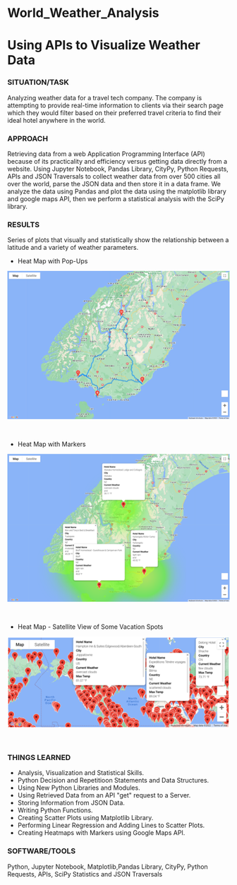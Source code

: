 # World_Weather_Analysis

# Using APIs to Visualize Weather Data

### SITUATION/TASK  
Analyzing weather data for a travel tech company. The company is attempting to provide real-time information to clients via their search page which they would filter based on their preferred travel criteria to find their ideal hotel anywhere in the world. 

### APPROACH
Retrieving data from a web Application Programming Interface (API) because of its practicality and efficiency versus getting data directly from a website. Using Jupyter Notebook, Pandas Library, CityPy, Python Requests, APIs and JSON Traversals to collect weather data from over 500 cities all over the world, parse the JSON data and then store it in a data frame. We analyze the data using Pandas and plot the data using the matplotlib library and google maps API, then we perform a statistical analysis with the SciPy library. 

### RESULTS
Series of plots that visually and statistically show the relationship between a latitude and a variety of weather parameters.


* Heat Map with Pop-Ups

<img align="center" width="650" src="/Vacation_Itinerary/WeatherPy_travel_map.png"><br/><br/><br/>



* Heat Map with Markers

<img align="center" width="650" src="/Vacation_Itinerary/WeatherPy_travel_map_markers.png"><br/><br/><br/>

* Heat Map - Satellite View of Some Vacation Spots

<img align="center" width="650" src="/Vacation_Search/WeatherPy_Vacation_map.png"><br/><br/><br/>


### THINGS LEARNED
* Analysis, Visualization and Statistical Skills.
* Python Decision and Repetitioon Statements and Data Structures.
* Using New Python Libraries and Modules.
* Using Retrieved Data from an API "get" request to a Server.
* Storing Information from JSON Data.
* Writing Python Functions.
* Creating Scatter Plots using Matplotlib Library.
* Performing Linear Regression and Adding Lines to Scatter Plots.
* Creating Heatmaps with Markers using Google Maps API.

### SOFTWARE/TOOLS
Python, Jupyter Notebook, Matplotlib,Pandas Library, CityPy, Python Requests, APIs, SciPy Statistics and JSON Traversals
